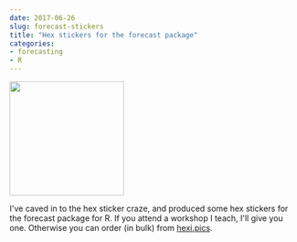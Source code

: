```yaml
---
date: 2017-06-26
slug: forecast-stickers
title: "Hex stickers for the forecast package"
categories:
- forecasting
- R
---
```



<img src="/img/forecast-sticker.png" width=200>

I've caved in to the hex sticker craze, and produced some hex stickers for the forecast package for R. If you attend a workshop I teach, I'll give you one. Otherwise you can order (in bulk) from [hexi.pics](https://hexi.pics/items/fcc3adf8def529e1f13b70a04d74dd69).